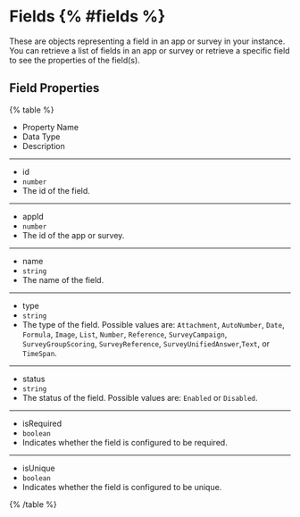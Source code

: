# Fields {% #fields %}

These are objects representing a field in an app or survey in your instance. You can retrieve a list of fields in an app or survey or retrieve a specific field to see the properties of the field(s).

## Field Properties

{% table %}

- Property Name
- Data Type
- Description

---

- id
- `number`
- The id of the field.

---

- appId
- `number`
- The id of the app or survey.

---

- name
- `string`
- The name of the field.

---

- type
- `string`
- The type of the field. Possible values are: `Attachment`, `AutoNumber`, `Date`, `Formula`, `Image`, `List`, `Number`, `Reference`, `SurveyCampaign`, `SurveyGroupScoring`, `SurveyReference`, `SurveyUnifiedAnswer`,`Text`, or `TimeSpan`.

---

- status
- `string`
- The status of the field. Possible values are: `Enabled` or `Disabled`.

---

- isRequired
- `boolean`
- Indicates whether the field is configured to be required.

---

- isUnique
- `boolean`
- Indicates whether the field is configured to be unique.

{% /table %}
